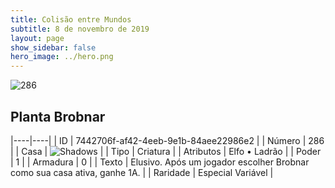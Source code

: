 ```yaml
---
title: Colisão entre Mundos
subtitle: 8 de novembro de 2019
layout: page
show_sidebar: false
hero_image: ../hero.png
---
```


![286](https://cdn.keyforgegame.com/media/card_front/pt/452_286_PH9423W6F7P2_pt.png)

## Planta Brobnar

|----|----|
| ID | 7442706f-af42-4eeb-9e1b-84aee22986e2 |
| Número | 286 |
| Casa | ![Shadows](https://archonarcana.com/images/thumb/e/ee/Shadows.png/22px-Shadows.png "Sombras") |
| Tipo | Criatura |
| Atributos | Elfo • Ladrão |
| Poder | 1 |
| Armadura | 0 |
| Texto | Elusivo. Após um jogador escolher Brobnar como sua casa ativa, ganhe 1A. |
| Raridade | Especial Variável |
